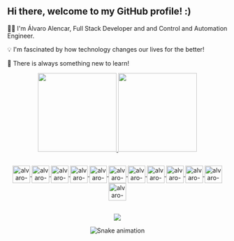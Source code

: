 ## Hi there, welcome to my GitHub profile! :)

🧑‍💻 I'm Álvaro Alencar, Full Stack Developer and and Control and Automation Engineer.

💡 I'm fascinated by how technology changes our lives for the better!

🧠 There is always something new to learn!

<div align="center">
    <a href="https://github.com/alvaroallencar">
    <img height="180em" src="https://github-readme-stats-sigma-five.vercel.app/api?username=alvaroallencar&show_icons=true&theme=tokyonight&include_all_commits=true&count_private=true" />
    <img height="180em" src="https://github-readme-stats-sigma-five.vercel.app/api/top-langs/?username=alvaroallencar&layout=compact&langs_count=8&theme=tokyonight&count_private=true"/>           
</div>  

##
  
<div style="display: inline_block" align="center">
    <img width="40px" alt="alvaro-typescript" align="center" src="https://cdn.jsdelivr.net/gh/devicons/devicon/icons/typescript/typescript-plain.svg" />
    <img width="40px" alt="alvaro-javascript" align="center" src="https://cdn.jsdelivr.net/gh/devicons/devicon/icons/javascript/javascript-plain.svg" />
    <img width="40px" alt="alvaro-html" align="center" src="https://cdn.jsdelivr.net/gh/devicons/devicon/icons/html5/html5-plain-wordmark.svg" />
    <img width="40px" alt="alvaro-css" align="center" src="https://cdn.jsdelivr.net/gh/devicons/devicon/icons/css3/css3-plain-wordmark.svg" />
    <img width="40px" alt="alvaro-react" align="center" src="https://cdn.jsdelivr.net/gh/devicons/devicon/icons/react/react-original.svg" />
    <img width="40px" alt="alvaro-nextjs" align="center" src="https://cdn.jsdelivr.net/gh/devicons/devicon/icons/nextjs/nextjs-original.svg" />      
    <img width="40px" alt="alvaro-nodejs" align="center" src="https://cdn.jsdelivr.net/gh/devicons/devicon/icons/nodejs/nodejs-plain.svg" />
    <img width="40px" alt="alvaro-nestjs" align="center" src="https://cdn.jsdelivr.net/gh/devicons/devicon/icons/nestjs/nestjs-plain.svg" />
    <img width="40px" alt="alvaro-python" align="center" src="https://cdn.jsdelivr.net/gh/devicons/devicon/icons/python/python-original.svg" />
    <img width="40px" alt="alvaro-socket.io" align="center" src="https://cdn.jsdelivr.net/gh/devicons/devicon/icons/socketio/socketio-original-wordmark.svg" />
    <img width="40px" alt="alvaro-postgresql" align="center" src="https://cdn.jsdelivr.net/gh/devicons/devicon/icons/postgresql/postgresql-plain-wordmark.svg" />
    <img width="40px" alt="alvaro-mongodb" align="center" src="https://cdn.jsdelivr.net/gh/devicons/devicon/icons/mongodb/mongodb-plain-wordmark.svg" />
          
          
          
          
</div>

##
  
<div style="display: inline_block" align="center">
    <a href="https://www.linkedin.com/in/alvaro-romario-cavalcante-alencar/" target="_blank"><img src="https://img.shields.io/badge/LinkedIn-0077B5?style=for-the-badge&logo=linkedin&logoColor=white" target="_blank"></a>
  
 ![Snake animation](https://github.com/alvaroallencar/alvaroallencar/blob/output/github-contribution-grid-snake.svg)
</div>
